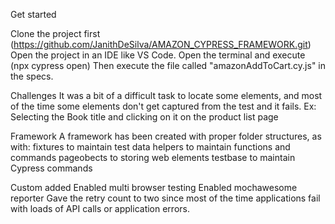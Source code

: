 Get started

Clone the project first (https://github.com/JanithDeSilva/AMAZON_CYPRESS_FRAMEWORK.git)
Open the project in an IDE like VS Code.
Open the terminal and execute (npx cypress open)
Then execute the file called "amazonAddToCart.cy.js" in the specs.


Challenges
It was a bit of a difficult task to locate some elements, and most of the time some elements don't get captured from the test and it fails. Ex: Selecting the Book title and clicking on it on the product list page

Framework
A framework has been created with proper folder structures, as with: fixtures to maintain test data helpers to maintain functions and commands pageobects to storing web elements testbase to maintain Cypress commands

Custom added
Enabled multi browser testing
Enabled mochawesome reporter
Gave the retry count to two since most of the time applications fail with loads of API calls or application errors.
